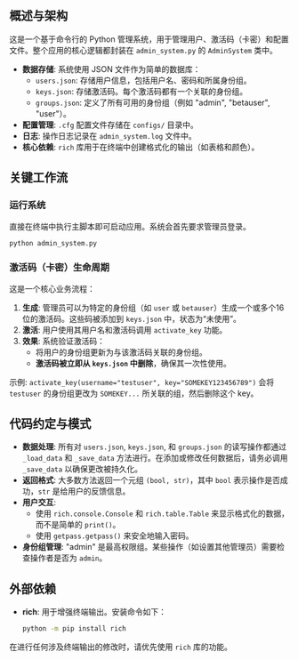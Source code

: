 ## 概述与架构

这是一个基于命令行的 Python 管理系统，用于管理用户、激活码（卡密）和配置文件。整个应用的核心逻辑都封装在 `admin_system.py` 的 `AdminSystem` 类中。

- **数据存储**: 系统使用 JSON 文件作为简单的数据库：
  - `users.json`: 存储用户信息，包括用户名、密码和所属身份组。
  - `keys.json`: 存储激活码。每个激活码都有一个关联的身份组。
  - `groups.json`: 定义了所有可用的身份组（例如 "admin", "betauser", "user"）。
- **配置管理**: `.cfg` 配置文件存储在 `configs/` 目录中。
- **日志**: 操作日志记录在 `admin_system.log` 文件中。
- **核心依赖**: `rich` 库用于在终端中创建格式化的输出（如表格和颜色）。

## 关键工作流

### 运行系统

直接在终端中执行主脚本即可启动应用。系统会首先要求管理员登录。

```bash
python admin_system.py
```

### 激活码（卡密）生命周期

这是一个核心业务流程：

1.  **生成**: 管理员可以为特定的身份组（如 `user` 或 `betauser`）生成一个或多个16位的激活码。这些码被添加到 `keys.json` 中，状态为“未使用”。
2.  **激活**: 用户使用其用户名和激活码调用 `activate_key` 功能。
3.  **效果**: 系统验证激活码：
    - 将用户的身份组更新为与该激活码关联的身份组。
    - **激活码被立即从 `keys.json` 中删除**，确保其一次性使用。

示例: `activate_key(username="testuser", key="SOMEKEY123456789")` 会将 `testuser` 的身份组更改为 `SOMEKEY...` 所关联的组，然后删除这个 key。

## 代码约定与模式

- **数据处理**: 所有对 `users.json`, `keys.json`, 和 `groups.json` 的读写操作都通过 `_load_data` 和 `_save_data` 方法进行。在添加或修改任何数据后，请务必调用 `_save_data` 以确保更改被持久化。
- **返回格式**: 大多数方法返回一个元组 `(bool, str)`，其中 `bool` 表示操作是否成功，`str` 是给用户的反馈信息。
- **用户交互**:
  - 使用 `rich.console.Console` 和 `rich.table.Table` 来显示格式化的数据，而不是简单的 `print()`。
  - 使用 `getpass.getpass()` 来安全地输入密码。
- **身份组管理**: "admin" 是最高权限组。某些操作（如设置其他管理员）需要检查操作者是否为 `admin`。

## 外部依赖

- **rich**: 用于增强终端输出。安装命令如下：
  ```bash
  python -m pip install rich
  ```
在进行任何涉及终端输出的修改时，请优先使用 `rich` 库的功能。


